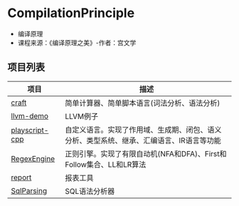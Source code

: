 # CompilationPrinciple
- 编译原理
- 课程来源：《编译原理之美》-作者：宫文学

## 项目列表
项目 | 描述 | 
-|-|
[craft](/craft/) | 简单计算器、简单脚本语言(词法分析、语法分析) |
[llvm-demo](/llvm-demo/) | LLVM例子 |
[playscript-cpp](/playscript-cpp/) | 自定义语言。实现了作用域、生成期、闭包、语义分析、类型系统、继承、汇编语言、IR语言等功能 |
[RegexEngine](/RegexEngine/)|正则引擎。实现了有限自动机(NFA和DFA)、First和Follow集合、LL和LR算法|
[report](/report/) |报表工具 |
[SqlParsing](/SqlParsing/) | SQL语法分析器 |
